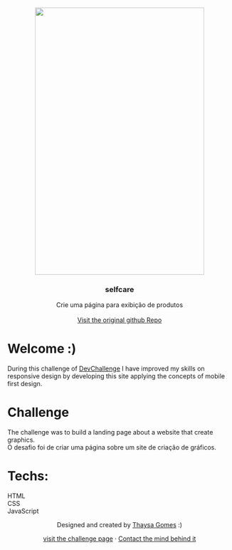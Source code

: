 <br />
<p align="center">
 
   <img src="design/desktop.png" width="380" height="600">


  <h3 align="center">selfcare</h3>

  <p align="center">
    Crie uma página para exibição de produtos
       <br />
    <br />
    <a href="https://github.com/thaysagomes/selfcare">Visit the original github Repo</a>
  </p>
</p>



# Welcome :)
During this challenge of <a href="https://devchallenge.now.sh/"> DevChallenge</a> I have improved my skills on responsive design by developing this site applying the concepts of mobile first design.

# Challenge

The challenge was to build a landing page about a website that create graphics.<br>
O desafio foi de criar uma página sobre um site de criação de gráficos.


# Techs: 
HTML<br>
CSS<br>
JavaScript


<p align="center">
  Designed and created by <a href="https://github.com/thaysagomes">Thaysa Gomes</a> :)
</p>
<p align="center">
  <a href="https://github.com/thaysagomes/selfcare">visit the challenge page</a>
  ·
  <a href="https://www.linkedin.com/in/tcgms/">Contact the mind behind it</a>
</p>
